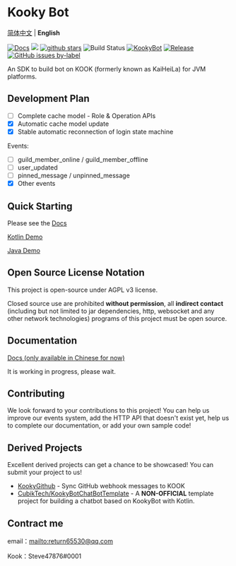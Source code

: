 # Kooky Bot

[简体中文](README.md) | **English**

[![Docs](https://readthedocs.org/projects/kookybot/badge/?version=latest)](https://kookybot.readthedocs.io/)
[![](https://img.shields.io/github/contributors/KookyBot/KookyBot)](https://github.com/KookyBot/KookyBot/graphs/contributors)
[![github stars](https://img.shields.io/github/stars/KookyBot/KookyBot)](https://github.com/KookyBot/KookyBot/stargazers)
![Build Status](https://www.travis-ci.org/KookyBot/KookyBot.svg?branch=master)
[![KookyBot](https://www.kaiheila.cn/api/v3/badge/guild?guild_id=6435808750354421&style=3)](https://kaihei.co/wnWOP9)
[![Release](https://jitpack.io/v/KookyBot/KookyBot.svg)](https://jitpack.io/#KookyBot/KookyBot)
[![GitHub issues by-label](https://img.shields.io/github/issues/KookyBot/KookyBot)](https://github.com/KookyBot/KookyBot/issues?q=is%3Aissue+is%3Aopen)


An SDK to build bot on KOOK (formerly known as KaiHeiLa) for JVM platforms.

## Development Plan

- [ ] Complete cache model - Role & Operation APIs
- [X] Automatic cache model update
- [x] Stable automatic reconnection of login state machine
  
Events: 

- [ ] guild_member_online / guild_member_offline
- [ ] user_updated
- [ ] pinned_message / unpinned_message
- [x] Other events

## Quick Starting

Please see the [Docs](https://kookybot.readthedocs.io/zh_CN/latest/quick-start/index.html)

[Kotlin Demo](https://github.com/KookyBot/KookyBotDemoKt)

[Java Demo](https://github.com/KookyBot/KookyBotDemoJava)

## Open Source License Notation

This project is open-source under AGPL v3 license.

Closed source use are prohibited **without permission**, all **indirect contact** (including but not limited to jar dependencies, http, websocket and any other network technologies) programs of this project must be open source.

## Documentation

[Docs (only available in Chinese for now)](docs/zh-cn/index.md)

It is working in progress, please wait.

## Contributing

We look forward to your contributions to this project! You can help us improve our events system, add the HTTP API that doesn't exist yet, help us to complete our documentation, or add your own sample code!

## Derived Projects

Excellent derived projects can get a chance to be showcased! You can submit your project to us!

- [KookyGithub](https://github.com/zly2006/KookyGithub) - Sync GitHub webhook messages to KOOK
- [CubikTech/KookyBotChatBotTemplate](https://github.com/CubikTech/KookyBotChatBotTemplate) - A **NON-OFFICIAL** template project for building a chatbot based on KookyBot with Kotlin.

## Contract me

email：<mailto:return65530@qq.com>

Kook：Steve47876#0001
